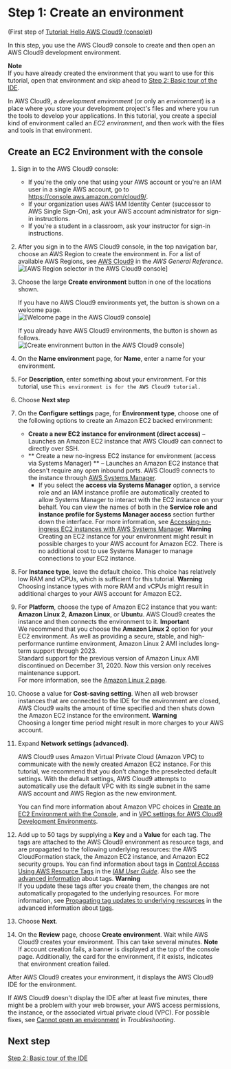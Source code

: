 # Step 1: Create an environment<a name="tutorial-create-environment"></a>

\(First step of [Tutorial: Hello AWS Cloud9 \(console\)](tutorial.md)\)

In this step, you use the AWS Cloud9 console to create and then open an AWS Cloud9 development environment\.

**Note**  
If you have already created the environment that you want to use for this tutorial, open that environment and skip ahead to [Step 2: Basic tour of the IDE](tutorial-tour-ide.md)\.

In AWS Cloud9, a *development environment* \(or only an *environment*\) is a place where you store your development project's files and where you run the tools to develop your applications\. In this tutorial, you create a special kind of environment called an *EC2 environment*, and then work with the files and tools in that environment\.

## Create an EC2 Environment with the console<a name="tutorial-create-environment-console"></a>

1. Sign in to the AWS Cloud9 console:
   + If you're the only one that using your AWS account or you're an IAM user in a single AWS account, go to [https://console\.aws\.amazon\.com/cloud9/](https://console.aws.amazon.com/cloud9/)\.
   + If your organization uses AWS IAM Identity Center \(successor to AWS Single Sign\-On\), ask your AWS account administrator for sign\-in instructions\.
   + If you're a student in a classroom, ask your instructor for sign\-in instructions\.

1. After you sign in to the AWS Cloud9 console, in the top navigation bar, choose an AWS Region to create the environment in\. For a list of available AWS Regions, see [AWS Cloud9](https://docs.aws.amazon.com/general/latest/gr/rande.html#cloud9_region) in the *AWS General Reference*\.  
![\[AWS Region selector in the AWS Cloud9 console\]](http://docs.aws.amazon.com/cloud9/latest/user-guide/images/consolas_region_new_UX.png)

1. Choose the large **Create environment** button in one of the locations shown\.

   If you have no AWS Cloud9 environments yet, the button is shown on a welcome page\.  
![\[Welcome page in the AWS Cloud9 console\]](http://docs.aws.amazon.com/cloud9/latest/user-guide/images/console-welcome-new-env.png)

   If you already have AWS Cloud9 environments, the button is shown as follows\.  
![\[Create environment button in the AWS Cloud9 console\]](http://docs.aws.amazon.com/cloud9/latest/user-guide/images/console-new-env.png)

1. On the **Name environment** page, for **Name**, enter a name for your environment\.

1. For **Description**, enter something about your environment\. For this tutorial, use `This environment is for the AWS Cloud9 tutorial.`

1. Choose **Next step**

1. On the **Configure settings** page, for **Environment type**, choose one of the following options to create an Amazon EC2 backed environment:
   + **Create a new EC2 instance for environment \(direct access\)** – Launches an Amazon EC2 instance that AWS Cloud9 can connect to directly over SSH\.
   + ** Create a new no\-ingress EC2 instance for environment \(access via Systems Manager\) ** – Launches an Amazon EC2 instance that doesn't require any open inbound ports\. AWS Cloud9 connects to the instance through [AWS Systems Manager](https://docs.aws.amazon.com/systems-manager/latest/userguide/session-manager.html)\.
     + If you select the **access via Systems Manager** option, a service role and an IAM instance profile are automatically created to allow Systems Manager to interact with the EC2 instance on your behalf\. You can view the names of both in the **Service role and instance profile for Systems Manager access** section further down the interface\. For more information, see [Accessing no\-ingress EC2 instances with AWS Systems Manager](ec2-ssm.md)\. 
**Warning**  
Creating an EC2 instance for your environment might result in possible charges to your AWS account for Amazon EC2\. There is no additional cost to use Systems Manager to manage connections to your EC2 instance\.

1. For **Instance type**, leave the default choice\. This choice has relatively low RAM and vCPUs, which is sufficient for this tutorial\.
**Warning**  
Choosing instance types with more RAM and vCPUs might result in additional charges to your AWS account for Amazon EC2\.

1. For **Platform**, choose the type of Amazon EC2 instance that you want: **Amazon Linux 2**, **Amazon Linux**, or **Ubuntu**\. AWS Cloud9 creates the instance and then connects the environment to it\.
**Important**  
We recommend that you choose the **Amazon Linux 2** option for your EC2 environment\. As well as providing a secure, stable, and high\-performance runtime environment, Amazon Linux 2 AMI includes long\-term support through 2023\.  
Standard support for the previous version of Amazon Linux AMI discontinued on December 31, 2020\. Now this version only receives maintenance support\.  
 For more information, see the [Amazon Linux 2 page](https://aws.amazon.com/amazon-linux-2/)\.

1. Choose a value for **Cost\-saving setting**\. When all web browser instances that are connected to the IDE for the environment are closed, AWS Cloud9 waits the amount of time specified and then shuts down the Amazon EC2 instance for the environment\. 
**Warning**  
Choosing a longer time period might result in more charges to your AWS account\.

1. Expand **Network settings \(advanced\)**\.

   AWS Cloud9 uses Amazon Virtual Private Cloud \(Amazon VPC\) to communicate with the newly created Amazon EC2 instance\. For this tutorial, we recommend that you don't change the preselected default settings\. With the default settings, AWS Cloud9 attempts to automatically use the default VPC with its single subnet in the same AWS account and AWS Region as the new environment\.

   You can find more information about Amazon VPC choices in [Create an EC2 Environment with the Console](create-environment-main.md#create-environment-vpc-step), and in [VPC settings for AWS Cloud9 Development Environments](vpc-settings.md)\.

1. Add up to 50 tags by supplying a **Key** and a **Value** for each tag\. The tags are attached to the AWS Cloud9 environment as resource tags, and are propagated to the following underlying resources: the AWS CloudFormation stack, the Amazon EC2 instance, and Amazon EC2 security groups\. You can find information about tags in [Control Access Using AWS Resource Tags](https://docs.aws.amazon.com/IAM/latest/UserGuide/access_tags.html) in the *[IAM User Guide](https://docs.aws.amazon.com/IAM/latest/UserGuide/)*\. Also see the [advanced information](tags.md) about tags\.
**Warning**  
If you update these tags after you create them, the changes are not automatically propagated to the underlying resources\. For more information, see [Propagating tag updates to underlying resources](tags.md#tags-propagate) in the advanced information about [tags](tags.md)\.

1. Choose **Next**\.

1. On the **Review** page, choose **Create environment**\. Wait while AWS Cloud9 creates your environment\. This can take several minutes\.
**Note**  
If account creation fails, a banner is displayed at the top of the console page\. Additionally, the card for the environment, if it exists, indicates that environment creation failed\.

After AWS Cloud9 creates your environment, it displays the AWS Cloud9 IDE for the environment\.

If AWS Cloud9 doesn't display the IDE after at least five minutes, there might be a problem with your web browser, your AWS access permissions, the instance, or the associated virtual private cloud \(VPC\)\. For possible fixes, see [Cannot open an environment](troubleshooting.md#troubleshooting-env-loading) in *Troubleshooting*\.

## Next step<a name="tutorial-create-env-next"></a>

[Step 2: Basic tour of the IDE](tutorial-tour-ide.md)